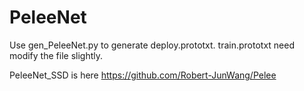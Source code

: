 # PeleeNet

Use gen_PeleeNet.py to generate deploy.prototxt. train.prototxt need modify the file slightly.

PeleeNet_SSD is here https://github.com/Robert-JunWang/Pelee
